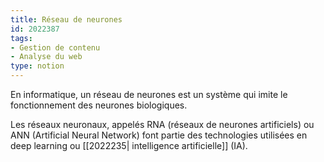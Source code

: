 ```yaml
---
title: Réseau de neurones
id: 2022387
tags:
- Gestion de contenu
- Analyse du web
type: notion
---
```


En informatique, un réseau de neurones est un système qui imite le fonctionnement des neurones biologiques.

Les réseaux neuronaux, appelés RNA (réseaux de neurones artificiels) ou ANN (Artificial Neural Network) font partie des technologies utilisées en deep learning ou [[2022235| intelligence artificielle]] (IA).

